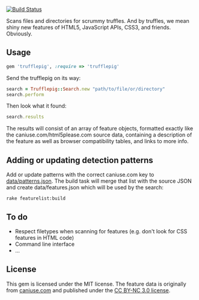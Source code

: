 [![Build Status](https://secure.travis-ci.org/5apps/trufflepig.png?branch=master)](http://travis-ci.org/5apps/trufflepig)

Scans files and directories for scrummy truffles. And by truffles, we mean
shiny new features of HTML5, JavaScript APIs, CSS3, and friends. Obviously.

## Usage

```ruby
gem 'trufflepig', :require => 'trufflepig'
```

Send the trufflepig on its way:

```ruby
search = Trufflepig::Search.new "path/to/file/or/directory"
search.perform
```

Then look what it found:

```ruby
search.results
```

The results will consist of an array of feature objects, formatted exactly like
the caniuse.com/html5please.com source data, containing a description of the
feature as well as browser compatibility tables, and links to more info.

## Adding or updating detection patterns

Add or update patterns with the correct caniuse.com key to
[data/patterns.json](https://github.com/5apps/trufflepig/blob/master/data/patterns.json).
The build task will merge that list with the source JSON and create
data/features.json which will be used by the search:

```
rake featurelist:build
```

## To do

* Respect filetypes when scanning for features (e.g. don't look for CSS
  features in HTML code)
* Command line interface
* ...

## License

This gem is licensed under the MIT license. The feature data is originally from
[caniuse.com](http://caniuse.com) and published under the [CC BY-NC 3.0
license](http://creativecommons.org/licenses/by-nc/3.0/).
